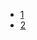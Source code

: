 - [1](https://github.com/gaoxinge/docker/tree/master/web/nginx/1)
- [2](https://github.com/gaoxinge/docker/tree/master/web/nginx/2)